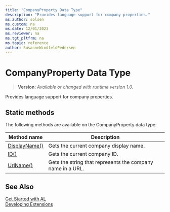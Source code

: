 ```yaml
---
title: "CompanyProperty Data Type"
description: "Provides language support for company properties."
ms.author: solsen
ms.custom: na
ms.date: 12/01/2023
ms.reviewer: na
ms.tgt_pltfrm: na
ms.topic: reference
author: SusanneWindfeldPedersen
---
```

[//]: # (START>DO_NOT_EDIT)
[//]: # (IMPORTANT:Do not edit any of the content between here and the END>DO_NOT_EDIT.)
[//]: # (Any modifications should be made in the .xml files in the ModernDev repo.)
# CompanyProperty Data Type
> **Version**: _Available or changed with runtime version 1.0._

Provides language support for company properties.


## Static methods
The following methods are available on the CompanyProperty data type.


|Method name|Description|
|-----------|-----------|
|[DisplayName()](companyproperty-displayname-method.md)|Gets the current company display name.|
|[ID()](companyproperty-id-method.md)|Gets the current company ID.|
|[UrlName()](companyproperty-urlname-method.md)|Gets the string that represents the company name in a URL.|


[//]: # (IMPORTANT: END>DO_NOT_EDIT)
## See Also
[Get Started with AL](../../devenv-get-started.md)  
[Developing Extensions](../../devenv-dev-overview.md)  